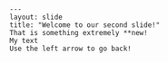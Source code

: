 
    ---
    layout: slide
    title: "Welcome to our second slide!"
    That is something extremely **new!
    My text
    Use the left arrow to go back!
